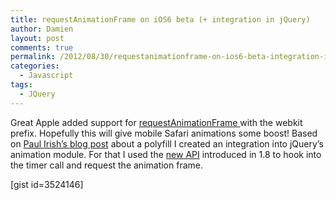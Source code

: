 ```yaml
---
title: requestAnimationFrame on iOS6 beta (+ integration in jQuery)
author: Damien
layout: post
comments: true
permalink: /2012/08/30/requestanimationframe-on-ios6-beta-integration-in-jquery/
categories:
  - Javascript
tags:
  - JQuery
---
```

Great Apple added support for [requestAnimationFrame ][1]with the webkit prefix. Hopefully this will give mobile Safari animations some boost! Based on [Paul Irish&#8217;s blog post][2] about a polyfill I created an integration into jQuery&#8217;s animation module. For that I used the [new API][3] introduced in 1.8 to hook into the timer call and request the animation frame.

[gist id=3524146]

 [1]: https://developer.mozilla.org/en-US/docs/DOM/window.requestAnimationFrame
 [2]: http://paulirish.com/2011/requestanimationframe-for-smart-animating/
 [3]: https://gist.github.com/54829d408993526fe475